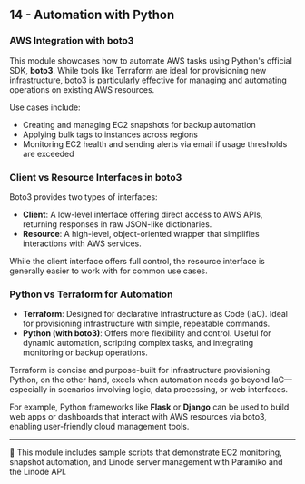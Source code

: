 ## 14 - Automation with Python

### AWS Integration with boto3

This module showcases how to automate AWS tasks using Python's official SDK, **boto3**. While tools like Terraform are ideal for provisioning new infrastructure, boto3 is particularly effective for managing and automating operations on existing AWS resources.

Use cases include:

- Creating and managing EC2 snapshots for backup automation
- Applying bulk tags to instances across regions
- Monitoring EC2 health and sending alerts via email if usage thresholds are exceeded

### Client vs Resource Interfaces in boto3

Boto3 provides two types of interfaces:

- **Client**: A low-level interface offering direct access to AWS APIs, returning responses in raw JSON-like dictionaries.
- **Resource**: A high-level, object-oriented wrapper that simplifies interactions with AWS services.

While the client interface offers full control, the resource interface is generally easier to work with for common use cases.

### Python vs Terraform for Automation

- **Terraform**: Designed for declarative Infrastructure as Code (IaC). Ideal for provisioning infrastructure with simple, repeatable commands.
- **Python (with boto3)**: Offers more flexibility and control. Useful for dynamic automation, scripting complex tasks, and integrating monitoring or backup operations.

Terraform is concise and purpose-built for infrastructure provisioning. Python, on the other hand, excels when automation needs go beyond IaC—especially in scenarios involving logic, data processing, or web interfaces.

For example, Python frameworks like **Flask** or **Django** can be used to build web apps or dashboards that interact with AWS resources via boto3, enabling user-friendly cloud management tools.

---

📁 This module includes sample scripts that demonstrate EC2 monitoring, snapshot automation, and Linode server management with Paramiko and the Linode API.
